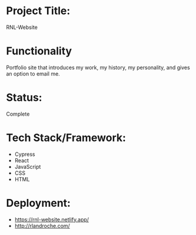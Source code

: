 # Project Title:

RNL-Website

# Functionality

Portfolio site that introduces my work, my history, my personality, and gives an option to email me.

# Status:

Complete

# Tech Stack/Framework:

- Cypress
- React
- JavaScript
- CSS
- HTML

# Deployment:

- https://rnl-website.netlify.app/
- http://rlandroche.com/

